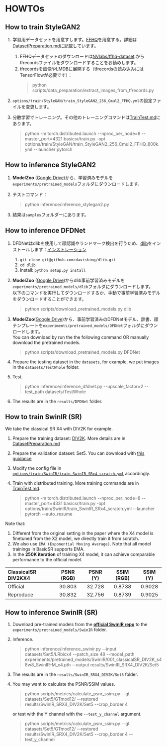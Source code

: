 # HOWTOs

## How to train StyleGAN2

1. 学習用データセットを用意すします。[FFHQ](https://github.com/NVlabs/ffhq-dataset)を用意する。詳細は[DatasetPreparation.md](DatasetPreparation.md#StyleGAN2)に記載しています。
    1. FFHQデータセットのダウンロードは[NVlabs/ffhq-dataset](https://github.com/NVlabs/ffhq-dataset).からtfrecordsファイルをダウンロードすることをお勧めします。
    1. tfrecordsを画像やLMDBに展開する（tfrecordsの読み込みにはTensorFlowが必要です）：
        > python scripts/data_preparation/extract_images_from_tfrecords.py

1. `options/train/StyleGAN/train_StyleGAN2_256_Cmul2_FFHQ.yml`の設定ファイルを変更します。

1. 分散学習でトレーニング。その他のトレーニングコマンドは[TrainTest.md](TrainTest.md)にあります。
    > python -m torch.distributed.launch --nproc_per_node=8 --master_port=4321 basicsr/train.py -opt options/train/StyleGAN/train_StyleGAN2_256_Cmul2_FFHQ_800k.yml --launcher pytorch

## How to inference StyleGAN2

1. **ModelZoo** ([Google Drive](https://drive.google.com/drive/folders/15DgDtfaLASQ3iAPJEVHQF49g9msexECG?usp=sharing))から、学習済みモデルを`experiments/pretrained_models`フォルダにダウンロードします。

1. テストコマンド：
    > python inference/inference_stylegan2.py

1. 結果は`samples`フォルダーにあります。

## How to inference DFDNet

1. DFDNetはdlibを使用して顔認識やランドマーク検出を行うため、[dlib](http://dlib.net/)をインストールします：[インストレーション](https://github.com/davisking/dlib)
    1. `git clone git@github.com:davisking/dlib.git`
    1. `cd dlib`
    1. Install: `python setup.py install`
2. **ModelZoo** ([Google Drive](https://drive.google.com/drive/folders/15DgDtfaLASQ3iAPJEVHQF49g9msexECG?usp=sharing))からdlib事前学習済みモデルを `experiments/pretrained_models/dlib`フォルダにダウンロードします。<br>
以下のコマンドを実行してダウンロードするか、手動で事前学習済みモデルをダウンロードすることができます。
    > python scripts/download_pretrained_models.py dlib

3. **ModelZoo**([Google Drive](https://drive.google.com/drive/folders/15DgDtfaLASQ3iAPJEVHQF49g9msexECG?usp=sharing))から、事前学習済みのDFDNetモデル、辞書、顔テンプレートを`experiments/pretrained_models/DFDNet`フォルダにダウンロードします。<br>
You can download by run the the following command OR manually download the pretrained models.

    > python scripts/download_pretrained_models.py DFDNet

4. Prepare the testing dataset in the `datasets`, for example, we put images in the `datasets/TestWhole` folder.
5. Test.

    >  python inference/inference_dfdnet.py --upscale_factor=2 --test_path datasets/TestWhole

6. The results are in the `results/DFDNet` folder.

## How to train SwinIR (SR)

We take the classical SR X4 with DIV2K for example.

1. Prepare the training dataset: [DIV2K](https://data.vision.ee.ethz.ch/cvl/DIV2K/). More details are in [DatasetPreparation.md](DatasetPreparation.md#image-super-resolution)
1. Prepare the validation dataset: Set5. You can download with [this guidance](DatasetPreparation.md#common-image-sr-datasets)
1. Modify the config file in [`options/train/SwinIR/train_SwinIR_SRx4_scratch.yml`](../options/train/SwinIR/train_SwinIR_SRx4_scratch.yml) accordingly.
1. Train with distributed training. More training commands are in [TrainTest.md](TrainTest.md).

    > python -m torch.distributed.launch --nproc_per_node=8 --master_port=4331 basicsr/train.py -opt options/train/SwinIR/train_SwinIR_SRx4_scratch.yml --launcher pytorch  --auto_resume

Note that:

1. Different from the original setting in the paper where the X4 model is finetuned from the X2 model, we directly train it from scratch.
1. We also use `EMA (Exponential Moving Average)`. Note that all model trainings in BasicSR supports EMA.
1. In the **250K iteration** of training X4 model, it can achieve comparable performance to the official model.

|  ClassicalSR DIV2KX4 | PSNR (RGB) | PSNR (Y) | SSIM (RGB)  | SSIM (Y) |
| :--- | :---:        |     :---:      | :---: | :---:        |
|  Official  | 30.803 | 32.728 | 0.8738|0.9028 |
|  Reproduce |30.832  | 32.756 | 0.8739| 0.9025 |

## How to inference SwinIR (SR)

1. Download pre-trained models from the [**official SwinIR repo**](https://github.com/JingyunLiang/SwinIR/releases/tag/v0.0) to the `experiments/pretrained_models/SwinIR` folder.
1. Inference.

    > python inference/inference_swinir.py --input datasets/Set5/LRbicx4 --patch_size 48 --model_path experiments/pretrained_models/SwinIR/001_classicalSR_DIV2K_s48w8_SwinIR-M_x4.pth --output results/SwinIR_SRX4_DIV2K/Set5

1. The results are in the `results/SwinIR_SRX4_DIV2K/Set5` folder.
1. You may want to calculate the PSNR/SSIM values.

    > python scripts/metrics/calculate_psnr_ssim.py --gt datasets/Set5/GTmod12/ --restored results/SwinIR_SRX4_DIV2K/Set5 --crop_border 4

    or test with the Y channel with the `--test_y_channel` argument.

    > python scripts/metrics/calculate_psnr_ssim.py --gt datasets/Set5/GTmod12/ --restored results/SwinIR_SRX4_DIV2K/Set5 --crop_border 4  --test_y_channel
